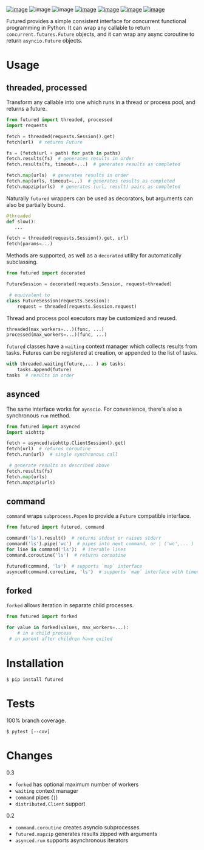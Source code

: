 [![image](https://img.shields.io/pypi/v/futured.svg)](https://pypi.org/project/futured/)
![image](https://img.shields.io/pypi/pyversions/futured.svg)
![image](https://img.shields.io/pypi/status/futured.svg)
[![image](https://img.shields.io/travis/coady/futured.svg)](https://travis-ci.org/coady/futured)
[![image](https://img.shields.io/codecov/c/github/coady/futured.svg)](https://codecov.io/github/coady/futured)
[![image](https://requires.io/github/coady/futured/requirements.svg)](https://requires.io/github/coady/futured/requirements/)
[![image](https://api.codeclimate.com/v1/badges/bdc33b8af847fbbecfce/maintainability)](https://codeclimate.com/github/coady/futured/maintainability)

Futured provides a simple consistent interface for concurrent functional
programming in Python. It can wrap any callable to return
`concurrent.futures.Future` objects, and it can wrap any async coroutine
to return `asyncio.Future` objects.

# Usage
## threaded, processed
Transform any callable into one which runs in a thread or process pool, and returns a future.

```python
from futured import threaded, processed
import requests

fetch = threaded(requests.Session().get)
fetch(url)  # returns Future

fs = (fetch(url + path) for path in paths)
fetch.results(fs)  # generates results in order
fetch.results(fs, timeout=...)  # generates results as completed

fetch.map(urls)  # generates results in order
fetch.map(urls, timeout=...)  # generates results as completed
fetch.mapzip(urls)  # generates (url, result) pairs as completed
```

Naturally `futured` wrappers can be used as decorators, but arguments can also be partially bound.

```python
@threaded
def slow():
   ...

fetch = threaded(requests.Session().get, url)
fetch(params=...)
```

Methods are supported, as well as a `decorated` utility for
automatically subclassing.

```python
from futured import decorated

FutureSession = decorated(requests.Session, request=threaded)

 # equivalent to
class FutureSession(requests.Session):
    request = threaded(requests.Session.request)
```

Thread and process pool executors may be customized and reused.

```python
threaded(max_workers=...)(func, ...)
processed(max_workers=...)(func, ...)
```

`futured` classes have a `waiting` context manager which collects results from tasks.
Futures can be registered at creation, or appended to the list of tasks.

```python
with threaded.waiting(future,... ) as tasks:
    tasks.append(future)
tasks  # results in order
```

## asynced
The same interface works for `aynscio`. For convenience, there's also a synchronous `run` method.

```python
from futured import asynced
import aiohttp

fetch = asynced(aiohttp.ClientSession().get)
fetch(url)  # returns coroutine
fetch.run(url)  # single synchronous call

 # generate results as described above
fetch.results(fs)
fetch.map(urls)
fetch.mapzip(urls)
```

## command
`command` wraps `subprocess.Popen` to provide a `Future` compatible interface.

```python
from futured import futured, command

command('ls').result()  # returns stdout or raises stderr
command('ls').pipe('wc')  # pipes into next command, or | ('wc',... )
for line in command('ls'):  # iterable lines
command.coroutine('ls')  # returns coroutine

futured(command, 'ls')  # supports `map` interface
asynced(command.coroutine, 'ls')  # supports `map` interface with timeout
```

## forked
`forked` allows iteration in separate child processes.

```python
from futured import forked

for value in forked(values, max_workers=...):
    # in a child process
 # in parent after children have exited
```

# Installation

    $ pip install futured

# Tests
100% branch coverage.

    $ pytest [--cov]

# Changes
0.3
* `forked` has optional maximum number of workers
* `waiting` context manager
* `command` pipes (`|`)
* `distributed.Client` support

0.2
* `command.coroutine` creates asyncio subprocesses
* `futured.mapzip` generates results zipped with arguments
* `asynced.run` supports asynchronous iterators
